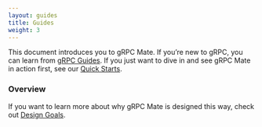 ```yaml
---
layout: guides
title: Guides
weight: 3
---
```


This document introduces you to gRPC Mate. If you’re new to gRPC, you can learn from [gRPC Guides](https://grpc.io/docs/guides/). If you just want to dive in and see gRPC Mate in action first,
see our [Quick Starts](../quickstart).

<div id="toc" class="toc mobile-toc"></div>

### Overview

If you want to learn more about why gRPC Mate is designed this way, check out [Design Goals](/docs/guides/design/).
